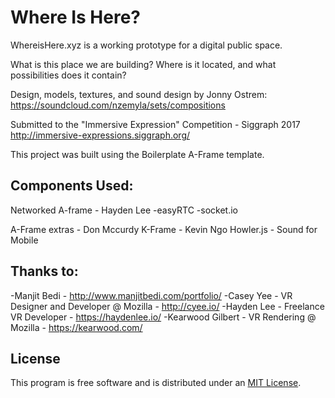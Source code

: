 # Where Is Here?

WhereisHere.xyz is a working prototype for a digital public space.

What is this place we are building? Where is it located, and what possibilities does it contain?

Design, models, textures, and sound design by Jonny Ostrem:
https://soundcloud.com/nzemyla/sets/compositions

Submitted to the "Immersive Expression" Competition - Siggraph 2017 http://immersive-expressions.siggraph.org/

This project was built using the Boilerplate A-Frame template.


## Components Used:
Networked A-frame - Hayden Lee
    -easyRTC
    -socket.io

A-Frame extras - Don Mccurdy
K-Frame - Kevin Ngo
Howler.js - Sound for Mobile


## Thanks to:
-Manjit Bedi - http://www.manjitbedi.com/portfolio/
-Casey Yee - VR Designer and Developer @ Mozilla - http://cyee.io/
-Hayden Lee - Freelance VR Developer - https://haydenlee.io/
-Kearwood Gilbert - VR Rendering @ Mozilla - https://kearwood.com/


## License

This program is free software and is distributed under an [MIT License](LICENSE).
